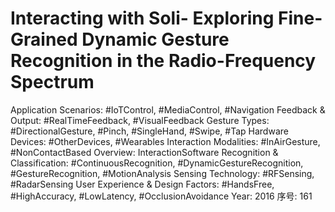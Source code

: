 # Interacting with Soli- Exploring Fine-Grained Dynamic  Gesture Recognition in the Radio-Frequency Spectrum

Application Scenarios: #IoTControl, #MediaControl, #Navigation
Feedback & Output: #RealTimeFeedback, #VisualFeedback
Gesture Types: #DirectionalGesture, #Pinch, #SingleHand, #Swipe, #Tap
Hardware Devices: #OtherDevices, #Wearables
Interaction Modalities: #InAirGesture, #NonContactBased
Overview: InteractionSoftware
Recognition & Classification: #ContinuousRecognition, #DynamicGestureRecognition, #GestureRecognition, #MotionAnalysis
Sensing Technology: #RFSensing, #RadarSensing
User Experience & Design Factors: #HandsFree, #HighAccuracy, #LowLatency, #OcclusionAvoidance
Year: 2016
序号: 161